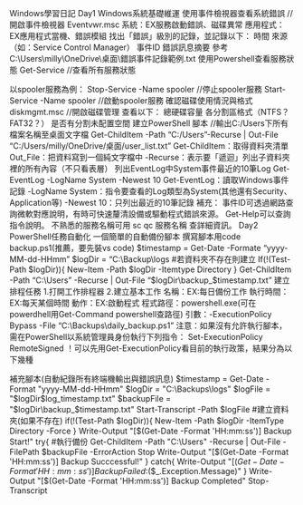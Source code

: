 Windows學習日記
Day1 Windows系統基礎維運
使用事件檢視器查看系統錯誤
//開啟事件檢視器
Eventvwr.msc
系統：EX服務啟動錯誤、磁碟異常
應用程式：EX應用程式當機、錯誤模組
找出「錯誤」級別的記錄，並記錄以下：
時間
來源（如：Service Control Manager）
事件ID
錯誤訊息摘要
參考C:\Users\milly\OneDrive\桌面\錯誤事件記錄範例.txt
使用Powershell查看服務狀態
Get-Service //查看所有服務狀態

以spooler服務為例：
Stop-Service -Name spooler //停止spooler服務
Start-Service -Name spooler //啟動spooler服務
確認磁碟使用情況與格式
diskmgmt.msc //開啟磁碟管理
查看以下：
總硬碟容量
各分割區格式（NTFS？FAT32？）
是否有分割未配置空間
建立PowerShell 腳本
//輸出C:/Users下所有檔案名稱至桌面文字檔
Get-ChildItem -Path “C:/Users”-Recurse | Out-File “C:/Users/milly/OneDrive/桌面/user\_list.txt”
Get-ChildItem：取得資料夾清單
Out\_File：把資料寫到一個純文字檔中
-Recurse：表示要「遞迴」列出子資料夾裡的所有內容（不只看表層）
列出EventLog中System事件最近的10筆Log
Get-EventLog -LogName System -Newest 10
Get-EventLog：讀取Windows事件記錄
-LogName System：指令要查看的Log類型為System(其他還有Security、Application等)
-Newest 10：只列出最近的10筆記錄
補充：
事件ID可透過網路查詢微軟對應說明，有時可快速釐清設備或驅動程式錯誤來源。
Get-Help可以查詢指令說明。
不熟悉的服務名稱可用 sc qc 服務名稱 查詳細資訊。
Day2 PowerShell任務自動化
一個簡單的自動備份腳本
撰寫腳本用code backup.ps1(推薦，要先裝vs code)
$timestamp = Get-Date -Formate “yyyy-MM-dd-HHmm”
$logDir = “C:\Backup\logs
#若資料夾不存在則建立
If(!(Test-Path $logDir)){
New-Item -Path $logDir -Itemtype Directory
}
Get-ChildItem -Path “C:\Users” -Recurse | Out-File “$logDir\backup\_$timestamp.txt”
建立排程任務
1.打開工作排程器
2.建立基本工作
名稱：EX:每日備份工作
執行時間：EX:每天某個時間
動作：EX:啟動程式
程式路徑：powershell.exe(可在powerdhell用Get-Command powershell查路徑)
引數：-ExecutionPolicy Bypass -File “C:\Backups\daily\_backup.ps1”
注意：如果沒有允許執行腳本，需在PowerShell以系統管理員身份執行下列指令：
Set-ExecutionPolicy RemoteSigned
！可以先用Get-ExecutionPolicy看目前的執行政策，結果分為以下幾種

補充腳本(自動紀錄所有終端機輸出與錯誤訊息)
$timestamp = Get-Date -Format "yyyy-MM-dd-HHmm"
$logDir = "C:\Backups\logs"
$logFile = "$logDir\$log\_timestamp.txt"
$backupFile = "$logDir\backup\_$timestamp.txt"
Start-Transcript -Path $logFile
#建立資料夾(如果不存在)
if(!(Test-Path $logDir)){
New-Item -Path $logDir -ItemType Directory -Force
}
Write-Output "[$(Get-Date -Format 'HH:mm:ss')] Backup Start!"
try{
#執行備份
Get-ChildItem -Path "C:\Users" -Recurse | Out-File -FilePath $backupFile -ErrorAction Stop
Write-Output "[$(Get-Date -Format 'HH:mm:ss')] Backup Succcessful!"
}
catch{
Write-Output "[$(Get-Date -Format 'HH:mm:ss')] Backup Failed:$($\_.Exception.Message)"
}
Write-Output "[$(Get-Date -Format 'HH:mm:ss')] Backup Completed"
Stop-Transcript


